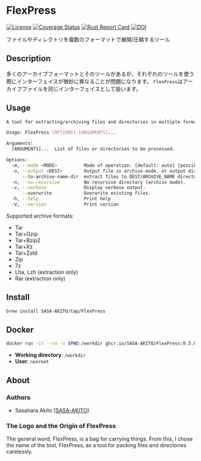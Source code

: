 # FlexPress

[![License](https://img.shields.io/badge/License-CC--BY--1.0-green.svg)](https://github.com/SASA-AKITO/FlexPress\_flows/blob/main/LICENSE)
[![Coverage Status](https://coveralls.io/repos/github/SASA-AKITO/FlexPress/badge.svg?branch=main)](https://coveralls.io/github/SASA-AKITO/FlexPress?branch=main)
[![Rust Report Card](https://rust-reportcard.xuri.me/badge/github.com/sasa-akito/flexpress)](https://rust-reportcard.xuri.me/report/github.com/sasa-akito/flexpress)
[![DOI](https://zenodo.org/badge/786669064.svg)](https://zenodo.org/doi/10.5281/zenodo.11178525)

ファイルやディレクトリを複数のフォーマットで展開/圧縮するツール

## Description
多くのアーカイブフォーマットとそのツールがあるが、それぞれのツールを使う際にインターフェイスが微妙に異なることが問題になります。 `FlexPress`はアーカイブファイルを同じインターフェイスとして扱います。 

## Usage

```sh
A tool for extracting/archiving files and directories in multiple formats.

Usage: FlexPress [OPTIONS] [ARGUMENTS]...

Arguments:
  [ARGUMENTS]...  List of files or directories to be processed.

Options:
  -m, --mode <MODE>          Mode of operation. [default: auto] [possible values: auto, archive, extract, list]
  -o, --output <DEST>        Output file in archive mode, or output directory in extraction mode
      --to-archive-name-dir  extract files to DEST/ARCHIVE_NAME directory (extract mode).
  -n, --no-recursive         No recursive directory (archive mode).
  -v, --verbose              Display verbose output.
      --overwrite            Overwrite existing files.
  -h, --help                 Print help
  -V, --version              Print version
```

Supported archive formats:

- Tar
- Tar+Gzip
- Tar+Bzip2
- Tar+Xz
- Tar+Zstd
- Zip
- 7z
- Lha, Lzh (extraction only)
- Rar (extraction only)

## Install

```sh
brew install SASA-AKITO/tap/FlexPress
```

## Docker

```sh
docker run -it --rm -v $PWD:/workdir ghcr.io/SASA-AKITO/FlexPress:0.5.0 [OPTIONS] [ARGUMENTS]...
```

- **Working directory**: `/workdir`
- **User**: `nonroot`

## About

### Authors

* Sasahara Akito ([SASA-AKITO](https://github.com/SASA-AKITO/))

### The Logo and the Origin of FlexPress

The general word, FlexPress, is a bag for carrying things.
From this, I chose the name of the tool, FlexPress, as a tool for packing files and directories carelessly.